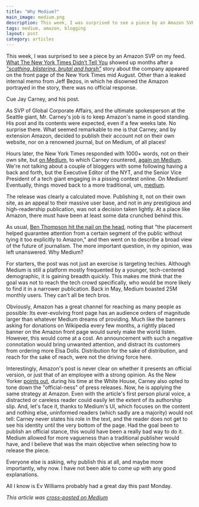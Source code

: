 ```yaml
---
title: "Why Medium?"
main_image: medium.png
description: This week, I was surprised to see a piece by an Amazon SVP on my feed.
tags: medium, amazon, blogging
layout: post
category: articles
---
```


This week, I was surprised to see a piece by an Amazon SVP on my feed. [What The New York Times Didn’t Tell You](https://medium.com/@jaycarney/what-the-new-york-times-didn-t-tell-you-a1128aa78931) showed up months after a [*"scathing, blistering, brutal and harsh"*](http://www.nytimes.com/2015/08/16/technology/inside-amazon-wrestling-big-ideas-in-a-bruising-workplace.html) story about the company appeared on the front page of the New York Times mid August. Other than a leaked internal memo from Jeff Bezos, in which he disowned the Amazon portrayed in the story, there was no official response.

Cue Jay Carney, and his post.

As SVP of Global Corporate Affairs, and the ultimate spokesperson at the Seattle giant, Mr. Carney's job is to keep Amazon's name in good standing. His post and its contents were expected, even if a few weeks late. No surprise there. What seemed remarkable to me is that Carney, and by extension Amazon, decided to publish their account not on their own website, nor on a renowned journal, but on Medium, of all places! 

Hours later, the New York Times responded with 1000+ words, not on their own site, but [on Medium](https://medium.com/@NYTimesComm/dean-baquet-responds-to-jay-carney-s-medium-post-6af794c7a7c6), to which Carney countered, [again on Medium](https://medium.com/@jaycarney/jay-carney-s-response-to-dean-baquet-c0407042e893). We're not talking about a couple of bloggers with some following having a back and forth, but the Executive Editor of the NYT, and the Senior Vice President of a tech giant engaging in a pissing contest online. On Medium! Eventually, things moved back to a more traditional, um, [medium](http://www.nytimes.com/2015/10/20/business/amazon-spars-with-the-times-over-investigative-article.html).

The release was clearly a calculated move. Publishing it, not on their own site, as an appeal to their massive user base, and not in any prestigious and high-readership publication, was not a decision taken lightly. At a place like Amazon, there must have been at least some data crunched behind this. 

As usual, [Ben Thompson hit the nail on the head](https://stratechery.com/2015/in-defense-of-the-new-york-times/), noting that "the placement helped guarantee attention from a certain segment of the public without tying it too explicitly to Amazon," and then went on to describe a broad view of the future of journalism. The more important question, in my opinion, was left unanswered. Why Medium?

For starters, the post was not just an exercise is targeting techies. Although Medium is still a platform mostly frequented by a younger, tech-centered demographic, it is gaining breadth quickly. This makes me think that the goal was not to reach the tech crowd specifically, who would be more likely to find it in a narrower publication. Back in May, Medium boasted 25M monthly users. They can't all be tech bros.

Obviously, Amazon has a great channel for reaching as many people as possible: Its ever-evolving front page has an audience orders of magnitude larger than whatever Medium dreams of providing. Much like the banners asking for donations on Wikipedia every few months, a rightly placed banner on the Amazon front page would surely make the world listen. However, this would come at a cost. An announcement with such a negative connotation would bring unwanted attention, and distract its customers from ordering more Elsa Dolls. Distribution for the sake of distribution, and reach for the sake of reach, were not the driving force here. 

Interestingly, Amazon's post is never clear on whether it presents an official version, or just that of an employee with a strong opinion. As the New Yorker [points out](http://www.newyorker.com/business/currency/why-did-jay-carney-use-medium-to-criticize-the-new-york-times), during his time at the White House, Carney also opted to tone down the "official-ness" of press releases. Now, he is applying the same strategy at Amazon. Even with the article's first person plural voice, a distracted or careless reader could easily let the extent of its authorship slip. And, let's face it, thanks to Medium's UI, which focuses on the content and nothing else, uninformed readers (which sadly are a majority) would not tell: Carney never states his role in the text, and the reader does not get to see his identity until the very bottom of the page. Had the goal been to publish an official stance, this would have been a really bad way to do it. Medium allowed for more vagueness than a traditional publisher would have, and I believe that was the main objective when selecting how to release the piece.

Everyone else is asking, why publish this at all, and maybe more importantly, why now. I have not been able to come up with any good explanations. 

All I know is Ev Williams probably had a great day this past Monday.

*This article was [cross-posted on Medium](/)*